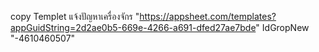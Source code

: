 copy Templet แจ้งปัญหาเครื่องจักร
"https://appsheet.com/templates?appGuidString=2d2ae0b5-669e-4266-a691-dfed27ae7bde"
IdGropNew "-4610460507"
